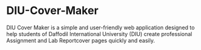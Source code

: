 # DIU-Cover-Maker
DIU Cover Maker is a simple and user-friendly web application designed to help students of Daffodil International University (DIU) create professional Assignment and Lab Reportcover pages quickly and easily.
